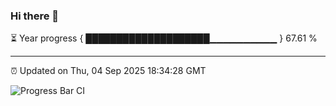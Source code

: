 ### Hi there 👋

⏳ Year progress { ████████████████████▁▁▁▁▁▁▁▁▁▁ } 67.61 %

---

⏰ Updated on Thu, 04 Sep 2025 18:34:28 GMT

![Progress Bar CI](https://github.com/DhruviPatel157/GitHub-Actions-Demo/workflows/Progress%20Bar%20CI/badge.svg)
